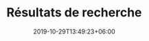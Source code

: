 ---
title: "Résultats de recherche"
date: 2019-10-29T13:49:23+06:00
draft: false

# meta description
description: "Recherche avancée sur growth hacking experiments"

# type
type : "search"
---